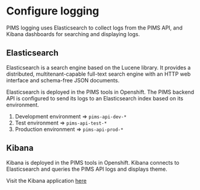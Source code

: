 # Configure logging

PIMS logging uses Elasticsearch to collect logs from the PIMS API, and Kibana dashboards for searching and displaying logs.

## Elasticsearch

Elasticsearch is a search engine based on the Lucene library. It provides a distributed, multitenant-capable full-text search engine with an HTTP web interface and schema-free JSON documents.

Elasticsearch is deployed in the PIMS tools in Openshift. The PIMS backend API is configured to send its logs to an Elasticsearch index based on its environment.

1. Development environment => `pims-api-dev-*`
1. Test environment => `pims-api-test-*`
1. Production environment => `pims-api-prod-*`

## Kibana

Kibana is deployed in the PIMS tools in Openshift. Kibana connects to Elasticsearch and queries the PIMS API logs and displays theme.

Visit the Kibana application [here](<https://pims-kibana.pathfinder.gov.bc.ca/app/kibana#/home?_g=()>)
